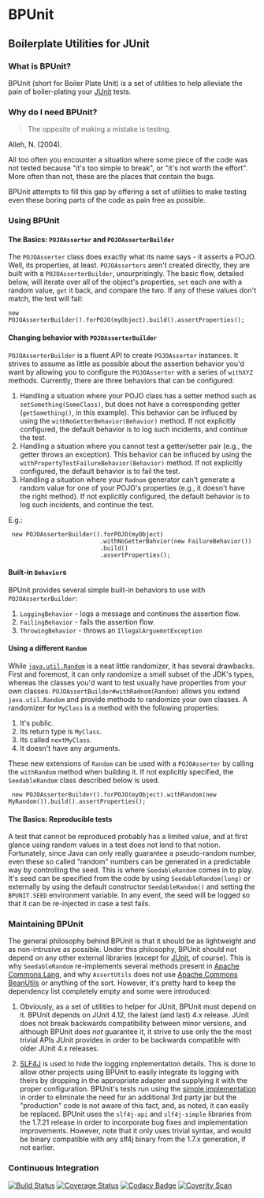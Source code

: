 # BPUnit
## Boilerplate Utilities for JUnit

### What is BPUnit?
BPUnit (short for Boiler Plate Unit) is a set of utilities to help
alleviate the pain of boiler-plating your [JUnit](http://junit.org)
tests.

### Why do I need BPUnit?

> The opposite of making a mistake is testing.

  Alleh, N. (2004).

All too often you encounter a situation where some piece of the code was
not tested because "it's too simple to break", or "it's not worth the
effort". More often than not, these are the places that contain the
bugs.

BPUnit attempts to fill this gap by offering a set of utilities to make
testing even these boring parts of the code as pain free as possible.

### Using BPUnit

#### The Basics: `POJOAsserter` and `POJOAsserterBuilder`

The `POJOAsserter` class does exactly what its name says - it asserts a
POJO. Well, its properties, at least.
`POJOAsserters` aren't created directly, they are built with a 
`POJOAsserterBuilder`, unsurprisingly. The basic flow, detailed below, 
will iterate over all of the object's properties, `set` each one
with a random value, `get` it back, and compare the two.  If any of
these values don't match, the test will fail:

    new POJOAsserterBuilder().forPOJO(myObject).build().assertProperties();

#### Changing behavior with `POJOAsserterBuilder`

`POJOAsserterBuilder` is a fluent API to create `POJOAsserter`
instances. It strives to assume as little as possible about the
assertion behavior you'd want by allowing you to configure the
`POJOAsserter` with a series of `withXYZ` methods. Currently, there are
three behaviors that can be configured:

  1. Handling a situation where your POJO class has a setter method such
     as `setSomething(SomeClass)`, but does not have a corresponding
     getter (`getSomething()`, in this example). 
     This behavior can be influced by using the
     `withNoGetterBehavior(Behavior)` method.
     If not explicitly configured, the default behavior is to log such
     incidents, and continue the test.
  2. Handling a situation where you cannot test a getter/setter pair
     (e.g., the getter throws an exception).
     This behavior can be influced by using the 
     `withPropertyTestFailureBehavior(Behavior)` method.
     If not explicitly configured, the default behavior is to fail the
     test.
  3. Handling a situation where your `Radnom` generator can't generate a
     random value for one of your POJO's properties (e.g., it doesn't 
     have the right method).
     If not explicitly configured, the default behavior is to log such
     incidents, and continue the test.

E.g.:

     new POJOAsserterBuilder().forPOJO(myObject)
                              .withNoGetterBahvior(new FailureBehavior())
                              .build()
                              .assertProperties();


#### Built-in `Behavior`s

BPUnit provides several simple built-in behaviors to use with
`POJOAsserterBuilder`:

  1. `LoggingBehavior` - logs a message and continues the assertion flow.
  2. `FailingBehavior` - fails the assertion flow.
  3. `ThrowingBehavior` - throws an `IllegalArguemntException` 

 
#### Using a different `Random`

While [`java.util.Random`](http://docs.oracle.com/javase/8/docs/api/java/util/Random.html)
is a neat little randomizer, it has several drawbacks. First and
foremost, it can only randomize a small subset of the JDK's types, 
whereas the classes you'd want to test usually have properties from your
own classes.
`POJOAssertBuilder#withRadnom(Random)` allows you extend
`java.util.Random` and provide methods to randomize your own classes. A
randomizer for `MyClass` is a method with the following properties:
  
  1. It's public.  
  2. Its return type is `MyClass`.  
  3. Its called `nextMyClass`.  
  4. It doesn't have any arguments.

These new extensions of `Random` can be used with a `POJOAsserter` by
calling the `withRandom` method when building it. If not explicitly
specified, the `SeedableRandom` class described below is used.

     new POJOAsserterBuilder().forPOJO(myObject).withRandom(new MyRandom()).build().assertProperties();

#### The Basics: Reproducible tests

A test that cannot be reproduced probably has a limited value, and at
first glance using random values in a test does not lend to that notion.
Fortunately, since Java can only really guarantee a pseudo-random
number, even these so called "random" numbers can be generated in a
predictable way by controlling the seed. This is where `SeedableRandom`
comes in to play. It's seed can be specified from the code by using
`SeedableRandom(long)` or externally by using the default constructor
`SeedableRandom()` and setting the `BPUNIT.SEED` environment variable. 
In any event, the seed will be logged so that it can be re-injected in
case a test fails.


### Maintaining BPUnit

The general philosophy behind BPUnit is that it should be as lightweight
and as non-intrusive as possible. Under this philosophy, BPUnit should
not depend on any other external libraries (except for
[JUnit](http://junit.org/), of course). This is why `SeedableRandom`
re-implements several methods present in
[Apache Commons Lang](http://commons.apache.org/proper/commons-lang/),
and why `AssertUtils` does not use [Apache Commons
BeanUtils](http://commons.apache.org/proper/commons-beanutils/) or
anything of the sort. However, it's pretty hard to keep the dependency
list completely empty and some were introduced:

  1. Obviously, as a set of utilities to helper for JUnit, BPUnit must
     depend on it. BPUnit depends on JUnit 4.12, the latest (and last)
     4.x release.
     JUnit does not break backwards compatibility between minor
     versions, and although BPUnit does *not* guarantee it, it strive
     to use only the the most trivial APIs JUnit provides in order to
     be backwards compatible with older JUnit 4.x releases.

  2. [SLF4J](http://www.slf4j.org/) is used to hide the logging
     implementation details. This is done to allow other projects using
     BPUnit to easily integrate its logging with theirs by dropping in
     the appropriate adapter and supplying it with the proper
     configuration.
     BPUnit's tests run using the
     [simple implementation](http://www.slf4j.org/api/org/slf4j/impl/SimpleLogger.html)
     in order to eliminate the need for an additional 3rd party jar but
     the "production" code is not aware of this fact, and, as noted, it
     can easily be replaced.
     BPUnit uses the `slf4j-api` and `slf4j-simple` libraries from the
     1.7.21 release in order to incorporate bug fixes and implementation
     improvements. However, note that it only uses trivial syntax, and
     would be binary compatible with any slf4j binary from the 1.7.x
     generation, if not earlier.

### Continuous Integration
[![Build Status](https://travis-ci.org/mureinik/bpunit.svg?branch=master)](https://travis-ci.org/mureinik/bpunit)
[![Coverage Status](https://coveralls.io/repos/github/mureinik/bpunit/badge.svg?branch=master)](https://coveralls.io/github/mureinik/bpunit?branch=master)
[![Codacy Badge](https://api.codacy.com/project/badge/Grade/c40eb7ecea6e4d5aa482f61849c34ad5)](https://www.codacy.com/app/mureinik/bpunit?utm_source=github.com&amp;utm_medium=referral&amp;utm_content=mureinik/bpunit&amp;utm_campaign=Badge_Grade)
[![Coverity Scan](https://scan.coverity.com/projects/3157/badge.svg)](https://scan.coverity.com/projects/bpunit)
